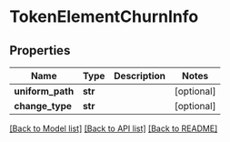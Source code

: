 # TokenElementChurnInfo

## Properties
Name | Type | Description | Notes
------------ | ------------- | ------------- | -------------
**uniform_path** | **str** |  | [optional] 
**change_type** | **str** |  | [optional] 

[[Back to Model list]](../README.md#documentation-for-models) [[Back to API list]](../README.md#documentation-for-api-endpoints) [[Back to README]](../README.md)


